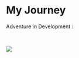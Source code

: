 # My Journey
Adventure in Development :



 <br />




 
<a href="#"> <img src="https://skillicons.dev/icons?i=ts,js,react,tailwind,sass,nodejs,express,mongodb,theme=dark"/></a>
 <br />
<!-- Proudly created with GPRM ( https://gprm.itsvg.in ) -->
